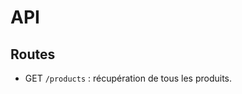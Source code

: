 <h1>API</h1>

<h2>Routes</h2>

<ul>
  <li>GET <code>/products</code> : récupération de tous les produits.</li>
</ul>
